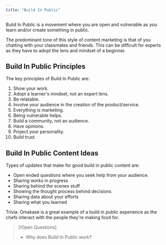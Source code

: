 ```yaml
---
title: "Build In Public"
---
```


Build In Public is a movement where you are open and vulnerable as you learn and/or create something in public.

The predominant tone of this style of content marketing is that of you chatting with your classmates and friends. This can be difficult for experts as they have to adopt the lens and mindset of a beginner.

## Build In Public Principles
The key principles of Build In Public are: 
1. Show your work.
2. Adopt a learner's mindset, not an expert lens.
3. Be relatable.
4. Involve your audience in the creation of the product/service.
5. Everything is marketing.
6. Being vulnerable helps.
7. Build a community, not an audience.
8. Have opinions.
9. Project your personality.
10. Build trust.

## Build In Public Content Ideas
Types of updates that make for good build in public content are:
- Open ended questions where you seek help from your audience.
- Sharing works in progress
- Sharing behind the scenes stuff
- Showing the thought process behind decisions
- Sharing data about your efforts
- Sharing what you learned

Trivia: Omakase is a great example of a build in public experience as the chefs interact with the people they're making food for.


>[!Open Questions]
> - Why does Build In Public work?